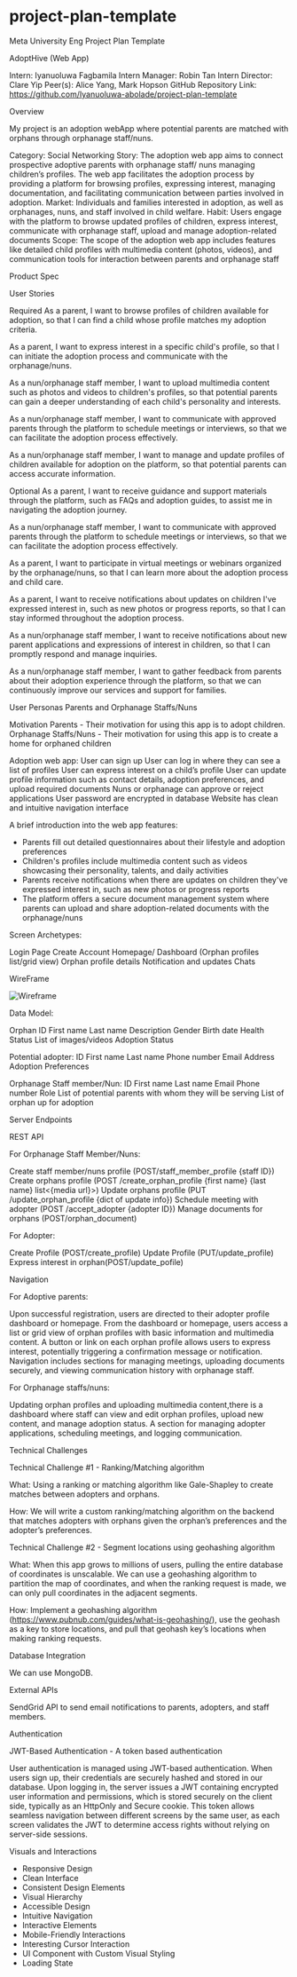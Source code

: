 # project-plan-template


Meta University Eng Project Plan Template     


AdoptHive (Web App)

Intern: Iyanuoluwa Fagbamila
Intern Manager: Robin Tan
Intern Director: Clare Yip
Peer(s): Alice Yang, Mark Hopson
GitHub Repository Link: https://github.com/Iyanuoluwa-abolade/project-plan-template

Overview

My project is an adoption webApp where potential parents are matched with orphans through orphanage staff/nuns.

Category:  Social Networking
Story: The adoption web app aims to connect prospective adoptive parents with orphanage staff/ nuns managing children’s profiles. The web app facilitates the adoption process by providing a platform for browsing profiles, expressing interest, managing documentation, and facilitating communication between parties involved in adoption.
Market: Individuals and families interested in adoption, as well as orphanages, nuns, and staff involved in child welfare. 
Habit:  Users engage with the platform to browse updated profiles of children, express interest, communicate with orphanage staff, upload and manage adoption-related documents 
Scope: The scope of the adoption web app includes features like detailed child profiles with multimedia content (photos, videos), and communication tools for interaction between parents and orphanage staff


Product Spec

User Stories

  
Required
As a parent, I want to browse profiles of children available for adoption, so that I can find a child whose profile matches my adoption criteria.

As a parent, I want to express interest in a specific child's profile, so that I can initiate the adoption process and communicate with the orphanage/nuns.

As a nun/orphanage staff member, I want to upload multimedia content such as photos and videos to children's profiles, so that potential parents can gain a deeper understanding of each child's personality and interests.

As a nun/orphanage staff member, I want to communicate with approved parents through the platform to schedule meetings or interviews, so that we can facilitate the adoption process effectively.

As a nun/orphanage staff member, I want to manage and update profiles of children available for adoption on the platform, so that potential parents can access accurate information.


Optional
As a parent, I want to receive guidance and support materials through the platform, such as FAQs and adoption guides, to assist me in navigating the adoption journey.

As a nun/orphanage staff member, I want to communicate with approved parents through the platform to schedule meetings or interviews, so that we can facilitate the adoption process effectively.

As a parent, I want to participate in virtual meetings or webinars organized by the orphanage/nuns, so that I can learn more about the adoption process and child care.

As a parent, I want to receive notifications about updates on children I've expressed interest in, such as new photos or progress reports, so that I can stay informed throughout the adoption process.

As a nun/orphanage staff member, I want to receive notifications about new parent applications and expressions of interest in children, so that I can promptly respond and manage inquiries.

As a nun/orphanage staff member, I want to gather feedback from parents about their adoption experience through the platform, so that we can continuously improve our services and support for families.

User Personas
Parents and Orphanage Staffs/Nuns

Motivation
Parents - Their motivation for using this app is to adopt children.
Orphanage Staffs/Nuns - Their motivation for using this app is to create a home for orphaned children

Adoption web app:
User can sign up
User can log in where they can see a list of profiles
User can express interest on a child’s profile
User can update profile information such as contact details, adoption preferences, and upload required documents
Nuns or orphanage can approve or reject applications
User password are encrypted in database
Website has clean and intuitive navigation interface

A brief introduction into the web app features:
- Parents fill out detailed questionnaires about their lifestyle and adoption preferences
- Children's profiles include multimedia content such as videos showcasing their personality, talents, and daily activities
- Parents receive notifications when there are updates on children they've expressed interest in, such as new photos or progress reports
- The platform offers a secure document management system where parents can upload and share adoption-related documents with the orphanage/nuns


Screen Archetypes:

Login Page
Create Account
Homepage/ Dashboard (Orphan profiles list/grid view)
Orphan profile details
Notification and updates
Chats

WireFrame

![Wireframe](https://github.com/Iyanuoluwa-abolade/project-plan-template/assets/152572720/fe147fb9-7081-4d98-bbb0-93954e30d307)


Data Model:

Orphan
ID
First name
Last name
Description
Gender
Birth date
Health Status
List of images/videos
Adoption Status

Potential adopter:
ID
First name
Last name
Phone number
Email
Address
Adoption Preferences

Orphanage Staff member/Nun:
ID
First name
Last name
Email
Phone number
Role
List of potential parents with whom they will be serving
List of orphan up for adoption


Server Endpoints

REST API

For Orphanage Staff Member/Nuns:

Create staff member/nuns profile (POST/staff_member_profile {staff ID})
Create orphans profile (POST /create_orphan_profile {first name} {last name} list<{media url}>)
Update orphans profile (PUT /update_orphan_profile {dict of update info})
Schedule meeting with adopter (POST /accept_adopter {adopter ID})
Manage documents for orphans (POST/orphan_document)

For Adopter:

Create Profile (POST/create_profile)
Update Profile (PUT/update_profile)
Express interest in orphan(POST/update_pofile)

Navigation

For Adoptive parents:

Upon successful registration, users are directed to their adopter profile dashboard or homepage.
From the dashboard or homepage, users access a list or grid view of orphan profiles with basic information and multimedia content.
A button or link on each orphan profile allows users to express interest, potentially triggering a confirmation message or notification.
Navigation includes sections for managing meetings, uploading documents securely, and viewing communication history with orphanage staff.

For Orphanage staffs/nuns:

Updating orphan profiles and uploading multimedia content,there is a dashboard where staff can view and edit orphan profiles, upload new content, and manage adoption status.
A section for managing adopter applications, scheduling meetings, and logging communication.


Technical Challenges

Technical Challenge #1 - Ranking/Matching algorithm

What:
Using a ranking or matching algorithm like Gale-Shapley to create matches between adopters and orphans.

How:
We will write a custom ranking/matching algorithm on the backend that matches adopters with orphans given the orphan’s preferences and the adopter’s preferences.

Technical Challenge #2 - Segment locations using geohashing algorithm

What:
When this app grows to millions of users, pulling the entire database of coordinates is unscalable. We can use a geohashing algorithm to partition the map of coordinates, and when the ranking request is made, we can only pull coordinates in the adjacent segments.

How:
Implement a geohashing algorithm (https://www.pubnub.com/guides/what-is-geohashing/), use the geohash as a key to store locations, and pull that geohash key’s locations when making ranking requests.


Database Integration

We can use MongoDB.

External APIs

SendGrid API to send email notifications to parents, adopters, and staff members.

Authentication

JWT-Based Authentication - A token based authentication

User authentication is managed using JWT-based authentication. When users sign up, their credentials are securely hashed and stored in our database. Upon logging in, the server issues a JWT containing encrypted user information and permissions, which is stored securely on the client side, typically as an HttpOnly and Secure cookie. This token allows seamless navigation between different screens by the same user, as each screen validates the JWT to determine access rights without relying on server-side sessions.

Visuals and Interactions

- Responsive Design
- Clean Interface
- Consistent Design Elements
- Visual Hierarchy
- Accessible Design
- Intuitive Navigation
- Interactive Elements
- Mobile-Friendly Interactions
- Interesting Cursor Interaction
- UI Component with Custom Visual Styling
- Loading State






